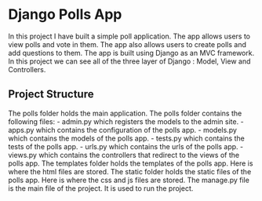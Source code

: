 # Django Polls App
 In this project I have built a simple poll application. The app allows users to view polls and vote in them. The app also allows users to create polls and add questions to them. The app is built using Django as an MVC framework.
 In this project we can see all of the three layer of Django : Model, View and Controllers.

## Project Structure
 The polls folder holds the main application. The polls folder contains the following files:
    - admin.py which registers the models to the admin site.
    - apps.py which contains the configuration of the polls app.
    - models.py which contains the models of the polls app.
    - tests.py which contains the tests of the polls app.
    - urls.py which contains the urls of the polls app.
    - views.py which contains the controllers that redirect to the views of the polls app.
    The templates folder holds the templates of the polls app. Here is where the html files are stored.
    The static folder holds the static files of the polls app. Here is where the css and js files are stored.
    The manage.py file is the main file of the project. It is used to run the project.

